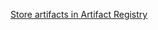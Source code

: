 [Store artifacts in Artifact Registry](https://cloud.google.com/build/docs/building/store-artifacts-in-artifact-registry)

